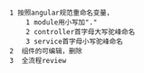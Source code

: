 
    1 按照angular规范重命名变量，
        1 module用小写加"."
        2 controller首字母大写驼峰命名
        3 service首字母小写驼峰命名
    2  组件的可编辑，删除
    3  全流程review
